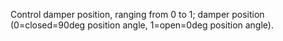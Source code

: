 Control damper position, ranging from 0 to 1; damper position (0=closed=90deg position angle, 1=open=0deg position angle).
